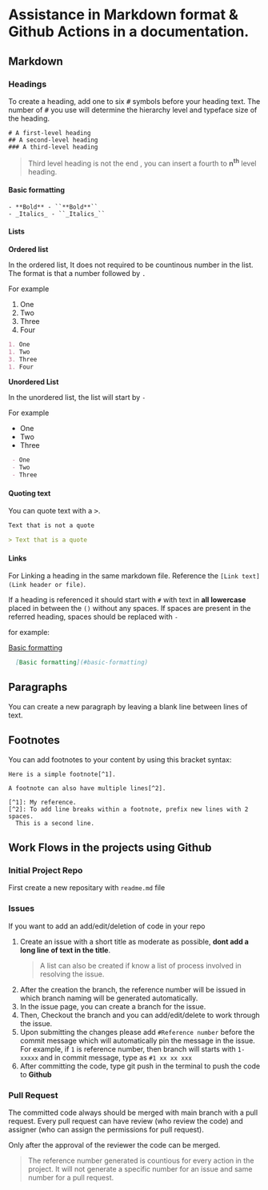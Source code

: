
# Assistance in Markdown format & Github Actions in a documentation.

## Markdown

### Headings

To create a heading, add one to six <kbd>#</kbd> symbols before your heading text. The number of <kbd>#</kbd> you use will determine the hierarchy level and typeface size of the heading.

```
# A first-level heading
## A second-level heading
### A third-level heading
```
> Third level heading is not the end , you can insert a fourth to **n<sup>th</sup>** level heading.

#### Basic formatting


    - **Bold** - ``**Bold**``
    - _Italics_ - ``_Italics_``

#### Lists

**Ordered list**

In the ordered list, It does not required to be countinous number in the list. The format is that a number followed by ``.``

For example
1. One
1. Two
3. Three
1. Four

```md 
1. One
1. Two
3. Three
1. Four
```

**Unordered List**

In the unordered list, the list will start by ``-`` 

For example
 - One
 - Two
 - Three

```md 
 - One
 - Two
 - Three
```

#### Quoting text

You can quote text with a <kbd>></kbd>.

```markdown
Text that is not a quote

> Text that is a quote
``` 
#### Links

For Linking a heading in the same markdown file. Reference the ``[Link text](Link header or file)``. 

 
If a heading is referenced it should start with ``#`` with text in **all lowercase** placed in between the ``()`` without any spaces. If spaces are present in the referred heading, spaces should be replaced with ``-``

for example:

[Basic formatting](#basic-formatting) 

```md
  [Basic formatting](#basic-formatting)
```
    

## Paragraphs

You can create a new paragraph by leaving a blank line between lines of text.

## Footnotes

You can add footnotes to your content by using this bracket syntax:

```text
Here is a simple footnote[^1].

A footnote can also have multiple lines[^2].

[^1]: My reference.
[^2]: To add line breaks within a footnote, prefix new lines with 2 spaces.
  This is a second line.
```

## Work Flows in the projects using Github 

### Initial Project Repo

First create a new repositary with ``readme.md`` file

### Issues 

If you want to add an add/edit/deletion of code in your repo 
1. Create an issue with a short title as moderate as possible, **dont add a long line of text in the title**.
      > A list can also be created if know a list of process involved in resolving the issue.
1. After the creation the branch, the reference number will be issued in which branch naming will be generated automatically.
1. In the issue page, you can create a branch for the issue.
1. Then, Checkout the branch and you can add/edit/delete to work through the issue.
1. Upon submitting the changes please add ``#Reference number`` before the commit message which will automatically pin the message in the issue.
For example, if ``1`` is reference number, then branch will starts with ``1-xxxxx`` and in commit message, type as ``#1 xx xx xxx``
1. After committing the code, type git push in the terminal to push the code to **Github**


### Pull Request

The committed code always should be merged with main branch with a pull request. Every pull request can have review (who review the code) and assigner (who can assign the permissions for pull request).

Only after the approval of the reviewer the code can be merged.


> The reference number generated is countious for every action in the project. It will not generate a specific number for an issue and same number for a pull request.


